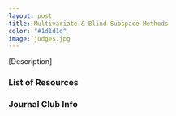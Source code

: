 ```yaml
---
layout: post
title: Multivariate & Blind Subspace Methods
color: "#1d1d1d"
image: judges.jpg
---
```


[Description]

### List of Resources

### Journal Club Info 

